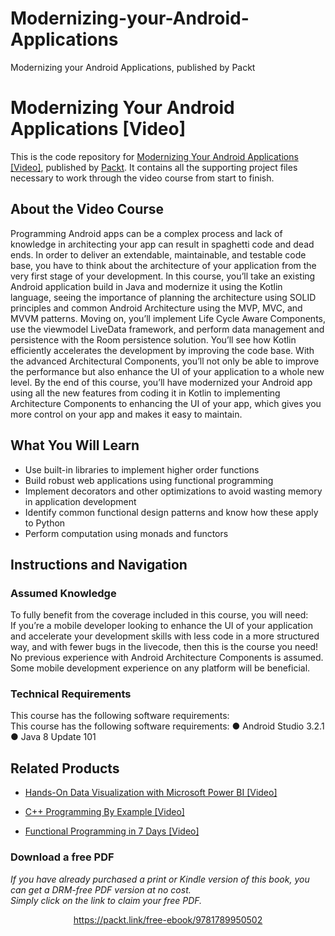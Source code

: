 # Modernizing-your-Android-Applications
Modernizing your Android Applications, published by Packt
# Modernizing Your Android Applications [Video]
This is the code repository for [Modernizing Your Android Applications [Video]](https://www.packtpub.com/application-development/modernizing-your-android-applications-video?utm_source=github&utm_medium=repository&utm_campaign=9781789950502), published by [Packt](https://www.packtpub.com/?utm_source=github). It contains all the supporting project files necessary to work through the video course from start to finish.
## About the Video Course
Programming Android apps can be a complex process and lack of knowledge in architecting your app can result in spaghetti code and dead ends. In order to deliver an extendable, maintainable, and testable code base, you have to think about the architecture of your application from the very first stage of your development.
In this course, you’ll take an existing Android application build in Java and modernize it using the Kotlin language, seeing the importance of planning the architecture using SOLID principles and common Android Architecture using the MVP, MVC, and MVVM patterns. 
Moving on, you’ll implement Life Cycle Aware Components, use the viewmodel LiveData framework, and perform data management and persistence with the Room persistence solution. You’ll see how Kotlin efficiently accelerates the development by improving the code base. With the advanced Architectural Components, you’ll not only be able to improve the performance but also enhance the UI of your application to a whole new level.
By the end of this course, you’ll have modernized your Android app using all the new features from coding it in Kotlin to implementing Architecture Components to enhancing the UI of your app, which gives you more control on your app and makes it easy to maintain.

<H2>What You Will Learn</H2>
<DIV class=book-info-will-learn-text>
<UL>
<LI>Use built-in libraries to implement higher order<SPAN style="BACKGROUND-COLOR: transparent"> functions</SPAN> 
<LI>Build robust web applications using functional programming 
<LI>Implement decorators and other optimizations to avoid wasting memory in application development 
<LI>Identify common functional design patterns and know how these apply to Python 
<LI>Perform computation using monads and functors </LI></UL></DIV>

## Instructions and Navigation
### Assumed Knowledge
To fully benefit from the coverage included in this course, you will need:<br/>
If you’re a mobile developer looking to enhance the UI of your application and accelerate your development skills with less code in a more structured way, and with fewer bugs in the livecode, then this is the course you need! No previous experience with Android Architecture Components is assumed. Some mobile development experience on any platform will be beneficial.	
### Technical Requirements
This course has the following software requirements:<br/>
This course has the following software requirements:
●	Android Studio 3.2.1
●	Java 8 Update 101


## Related Products
* [Hands-On Data Visualization with Microsoft Power BI [Video]](https://www.packtpub.com/big-data-and-business-intelligence/hands-data-visualization-microsoft-power-bi-video?utm_source=github&utm_medium=repository&utm_campaign=9781789805185)

* [C++ Programming By Example [Video]](https://www.packtpub.com/application-development/c-programming-example-video?utm_source=github&utm_medium=repository&utm_campaign=9781788395595)

* [Functional Programming in 7 Days [Video]](https://www.packtpub.com/application-development/functional-programming-7-days-video?utm_source=github&utm_medium=repository&utm_campaign=9781788990295)

### Download a free PDF

 <i>If you have already purchased a print or Kindle version of this book, you can get a DRM-free PDF version at no cost.<br>Simply click on the link to claim your free PDF.</i>
<p align="center"> <a href="https://packt.link/free-ebook/9781789950502">https://packt.link/free-ebook/9781789950502 </a> </p>